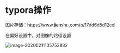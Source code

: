 # typora操作



图片存储：<https://www.jianshu.com/p/17dd6d5d12ed>

在偏好设置中，对图像的路径设置

![image-20200211135752832](/Users/fengsheng/Documents/GitHub/fsheng81.github.io/post_picture/typora操作.assets/image-20200211135752832-1400672.png)

